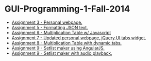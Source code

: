 


  <h1>GUI-Programming-1-Fall-2014</h1>
 


  <ul>
    <li><a href="http://davidlordan.github.io/GUI-Programming-1-Fall-2014/GUI_1_Assignment_3/Index.html">Assignment 3 - Personal webpage.</a></li>
    <li><a href="http://davidlordan.github.io/GUI-Programming-1-Fall-2014/GUI_1_Assignment_5/StarWarsOpeningCrawl.html">Assignment 5 - Formatting JSON text.</a></li>
    <li><a href="http://davidlordan.github.io/GUI-Programming-1-Fall-2014/GUI_1_Assignment_6/GUI_1_Assignment_6.html">Assignment 6 - Multiplication Table w/ Javascript</a></li>
    <li><a href="http://davidlordan.github.io/GUI-Programming-1-Fall-2014/GUI_1_Assignment_7/index.html">Assignment 7 - Updated personal webpage, jQuery UI tabs widget.</a></li>
    <li><a href="http://davidlordan.github.io/GUI-Programming-1-Fall-2014/GUI_1_Assignment_8/GUI_1_Assignment_8.html">Assignment 8 - Multiplication Table with dynamic tabs.</a></li>
    <li><a href="http://davidlordan.github.io/GUI-Programming-1-Fall-2014/GUI_1_Assignment_9/index.html">Assignment 9 - Setlist maker using AngularJS.</a></li>
    <li><a href="http://davidlordan.github.io/GUI-Programming-1-Fall-2014/GUI_1_Assignment_9_v2/index.html">Assignment 9 - Setlist maker with audio playback.</a></li>

  </ul>


